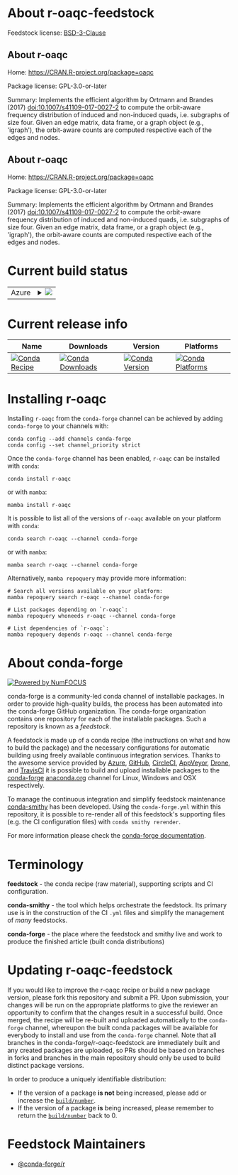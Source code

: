 About r-oaqc-feedstock
======================

Feedstock license: [BSD-3-Clause](https://github.com/conda-forge/r-oaqc-feedstock/blob/main/LICENSE.txt)


About r-oaqc
------------

Home: https://CRAN.R-project.org/package=oaqc

Package license: GPL-3.0-or-later

Summary: Implements the efficient algorithm by Ortmann and Brandes (2017) <doi:10.1007/s41109-017-0027-2> to compute the orbit-aware frequency distribution of induced and non-induced quads, i.e. subgraphs of size four. Given an edge matrix, data frame, or a graph object (e.g., 'igraph'), the orbit-aware counts are computed respective each of the edges and nodes.

About r-oaqc
------------

Home: https://CRAN.R-project.org/package=oaqc

Package license: GPL-3.0-or-later

Summary: Implements the efficient algorithm by Ortmann and Brandes (2017) <doi:10.1007/s41109-017-0027-2> to compute the orbit-aware frequency distribution of induced and non-induced quads, i.e. subgraphs of size four. Given an edge matrix, data frame, or a graph object (e.g., 'igraph'), the orbit-aware counts are computed respective each of the edges and nodes.

Current build status
====================


<table>
    
  <tr>
    <td>Azure</td>
    <td>
      <details>
        <summary>
          <a href="https://dev.azure.com/conda-forge/feedstock-builds/_build/latest?definitionId=19799&branchName=main">
            <img src="https://dev.azure.com/conda-forge/feedstock-builds/_apis/build/status/r-oaqc-feedstock?branchName=main">
          </a>
        </summary>
        <table>
          <thead><tr><th>Variant</th><th>Status</th></tr></thead>
          <tbody><tr>
              <td>linux_64_r_base4.3</td>
              <td>
                <a href="https://dev.azure.com/conda-forge/feedstock-builds/_build/latest?definitionId=19799&branchName=main">
                  <img src="https://dev.azure.com/conda-forge/feedstock-builds/_apis/build/status/r-oaqc-feedstock?branchName=main&jobName=linux&configuration=linux%20linux_64_r_base4.3" alt="variant">
                </a>
              </td>
            </tr><tr>
              <td>linux_64_r_base4.4</td>
              <td>
                <a href="https://dev.azure.com/conda-forge/feedstock-builds/_build/latest?definitionId=19799&branchName=main">
                  <img src="https://dev.azure.com/conda-forge/feedstock-builds/_apis/build/status/r-oaqc-feedstock?branchName=main&jobName=linux&configuration=linux%20linux_64_r_base4.4" alt="variant">
                </a>
              </td>
            </tr><tr>
              <td>osx_64_r_base4.3</td>
              <td>
                <a href="https://dev.azure.com/conda-forge/feedstock-builds/_build/latest?definitionId=19799&branchName=main">
                  <img src="https://dev.azure.com/conda-forge/feedstock-builds/_apis/build/status/r-oaqc-feedstock?branchName=main&jobName=osx&configuration=osx%20osx_64_r_base4.3" alt="variant">
                </a>
              </td>
            </tr><tr>
              <td>osx_64_r_base4.4</td>
              <td>
                <a href="https://dev.azure.com/conda-forge/feedstock-builds/_build/latest?definitionId=19799&branchName=main">
                  <img src="https://dev.azure.com/conda-forge/feedstock-builds/_apis/build/status/r-oaqc-feedstock?branchName=main&jobName=osx&configuration=osx%20osx_64_r_base4.4" alt="variant">
                </a>
              </td>
            </tr><tr>
              <td>win_64_r_base4.3</td>
              <td>
                <a href="https://dev.azure.com/conda-forge/feedstock-builds/_build/latest?definitionId=19799&branchName=main">
                  <img src="https://dev.azure.com/conda-forge/feedstock-builds/_apis/build/status/r-oaqc-feedstock?branchName=main&jobName=win&configuration=win%20win_64_r_base4.3" alt="variant">
                </a>
              </td>
            </tr><tr>
              <td>win_64_r_base4.4</td>
              <td>
                <a href="https://dev.azure.com/conda-forge/feedstock-builds/_build/latest?definitionId=19799&branchName=main">
                  <img src="https://dev.azure.com/conda-forge/feedstock-builds/_apis/build/status/r-oaqc-feedstock?branchName=main&jobName=win&configuration=win%20win_64_r_base4.4" alt="variant">
                </a>
              </td>
            </tr>
          </tbody>
        </table>
      </details>
    </td>
  </tr>
</table>

Current release info
====================

| Name | Downloads | Version | Platforms |
| --- | --- | --- | --- |
| [![Conda Recipe](https://img.shields.io/badge/recipe-r--oaqc-green.svg)](https://anaconda.org/conda-forge/r-oaqc) | [![Conda Downloads](https://img.shields.io/conda/dn/conda-forge/r-oaqc.svg)](https://anaconda.org/conda-forge/r-oaqc) | [![Conda Version](https://img.shields.io/conda/vn/conda-forge/r-oaqc.svg)](https://anaconda.org/conda-forge/r-oaqc) | [![Conda Platforms](https://img.shields.io/conda/pn/conda-forge/r-oaqc.svg)](https://anaconda.org/conda-forge/r-oaqc) |

Installing r-oaqc
=================

Installing `r-oaqc` from the `conda-forge` channel can be achieved by adding `conda-forge` to your channels with:

```
conda config --add channels conda-forge
conda config --set channel_priority strict
```

Once the `conda-forge` channel has been enabled, `r-oaqc` can be installed with `conda`:

```
conda install r-oaqc
```

or with `mamba`:

```
mamba install r-oaqc
```

It is possible to list all of the versions of `r-oaqc` available on your platform with `conda`:

```
conda search r-oaqc --channel conda-forge
```

or with `mamba`:

```
mamba search r-oaqc --channel conda-forge
```

Alternatively, `mamba repoquery` may provide more information:

```
# Search all versions available on your platform:
mamba repoquery search r-oaqc --channel conda-forge

# List packages depending on `r-oaqc`:
mamba repoquery whoneeds r-oaqc --channel conda-forge

# List dependencies of `r-oaqc`:
mamba repoquery depends r-oaqc --channel conda-forge
```


About conda-forge
=================

[![Powered by
NumFOCUS](https://img.shields.io/badge/powered%20by-NumFOCUS-orange.svg?style=flat&colorA=E1523D&colorB=007D8A)](https://numfocus.org)

conda-forge is a community-led conda channel of installable packages.
In order to provide high-quality builds, the process has been automated into the
conda-forge GitHub organization. The conda-forge organization contains one repository
for each of the installable packages. Such a repository is known as a *feedstock*.

A feedstock is made up of a conda recipe (the instructions on what and how to build
the package) and the necessary configurations for automatic building using freely
available continuous integration services. Thanks to the awesome service provided by
[Azure](https://azure.microsoft.com/en-us/services/devops/), [GitHub](https://github.com/),
[CircleCI](https://circleci.com/), [AppVeyor](https://www.appveyor.com/),
[Drone](https://cloud.drone.io/welcome), and [TravisCI](https://travis-ci.com/)
it is possible to build and upload installable packages to the
[conda-forge](https://anaconda.org/conda-forge) [anaconda.org](https://anaconda.org/)
channel for Linux, Windows and OSX respectively.

To manage the continuous integration and simplify feedstock maintenance
[conda-smithy](https://github.com/conda-forge/conda-smithy) has been developed.
Using the ``conda-forge.yml`` within this repository, it is possible to re-render all of
this feedstock's supporting files (e.g. the CI configuration files) with ``conda smithy rerender``.

For more information please check the [conda-forge documentation](https://conda-forge.org/docs/).

Terminology
===========

**feedstock** - the conda recipe (raw material), supporting scripts and CI configuration.

**conda-smithy** - the tool which helps orchestrate the feedstock.
                   Its primary use is in the construction of the CI ``.yml`` files
                   and simplify the management of *many* feedstocks.

**conda-forge** - the place where the feedstock and smithy live and work to
                  produce the finished article (built conda distributions)


Updating r-oaqc-feedstock
=========================

If you would like to improve the r-oaqc recipe or build a new
package version, please fork this repository and submit a PR. Upon submission,
your changes will be run on the appropriate platforms to give the reviewer an
opportunity to confirm that the changes result in a successful build. Once
merged, the recipe will be re-built and uploaded automatically to the
`conda-forge` channel, whereupon the built conda packages will be available for
everybody to install and use from the `conda-forge` channel.
Note that all branches in the conda-forge/r-oaqc-feedstock are
immediately built and any created packages are uploaded, so PRs should be based
on branches in forks and branches in the main repository should only be used to
build distinct package versions.

In order to produce a uniquely identifiable distribution:
 * If the version of a package **is not** being increased, please add or increase
   the [``build/number``](https://docs.conda.io/projects/conda-build/en/latest/resources/define-metadata.html#build-number-and-string).
 * If the version of a package **is** being increased, please remember to return
   the [``build/number``](https://docs.conda.io/projects/conda-build/en/latest/resources/define-metadata.html#build-number-and-string)
   back to 0.

Feedstock Maintainers
=====================

* [@conda-forge/r](https://github.com/conda-forge/r/)

